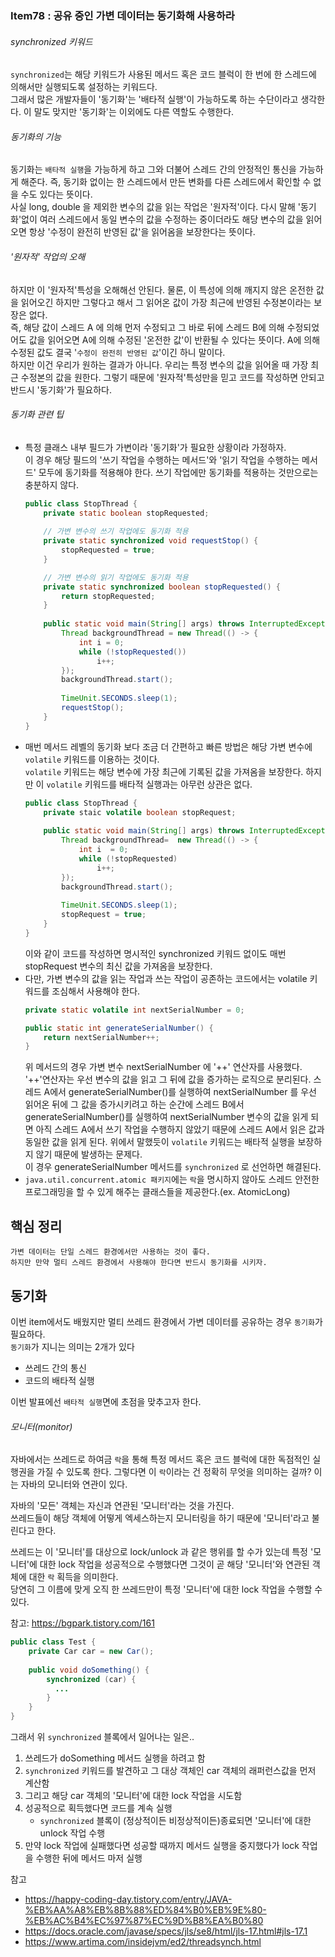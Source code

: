 ### Item78 : 공유 중인 가변 데이터는 동기화해 사용하라

###### synchronized 키워드
`synchronized`는 해당 키워드가 사용된 메서드 혹은 코드 블럭이 한 번에 한 스레드에 의해서만 실행되도록 
설정하는 키워드다.  
그래서 많은 개발자들이 '동기화'는 '배타적 실행'이 가능하도록 하는 수단이라고 생각한다. 이 말도 맞지만 '동기화'는 이외에도
다른 역할도 수행한다.

###### 동기화의 기능
동기화는 `배타적 실행`을 가능하게 하고 그와 더불어 스레드 간의 안정적인 통신을 가능하게 해준다.
즉, 동기화 없이는 한 스레드에서 만든 변화를 다른 스레드에서 확인할 수 없을 수도 있다는 뜻이다.  
사실 long, double 을 제외한 변수의 값을 읽는 작업은 '원자적'이다. 다시 말해 '동기화'없이 여러 스레드에서 
동일 변수의 값을 수정하는 중이더라도 해당 변수의 값을 읽어오면 항상 '수정이 완전히 반영된 값'을 읽어옴을 보장한다는 뜻이다.

###### '원자적' 작업의 오해
하지만 이 '원자적'특성을 오해해선 안된다. 물론, 이 특성에 의해 깨지지 않은 온전한 값을 읽어오긴 하지만 그렇다고 해서 그 읽어온 값이
가장 최근에 반영된 수정본이라는 보장은 없다.   
즉, 해당 값이 스레드 A 에 의해 먼저 수정되고 그 바로 뒤에 스레드 B에 의해 수정되었어도 값을 읽어오면
A에 의해 수정된 '온전한 값'이 반환될 수 있다는 뜻이다. A에 의해 수정된 값도 결국 '`수정이 완전히 반영된 값`'이긴 하니 말이다.  
하지만 이건 우리가 원하는 결과가 아니다. 우리는 특정 변수의 값을 읽어올 때 가장 최근 수정본의 값을 원한다. 그렇기 때문에 '원자적'특성만을 믿고 
코드를 작성하면 안되고 반드시 '동기화'가 필요하다.

###### 동기화 관련 팁
- 특정 클래스 내부 필드가 가변이라 '동기화'가 필요한 상황이라 가정하자.  
이 경우 해당 필드의 '쓰기 작업을 수행하는 메서드'와 '읽기 작업을 수행하는 메서드' 모두에 동기화를 적용해야 한다. 쓰기 작업에만 동기화를 적용하는 것만으로는 
충분하지 않다.
    ```java
    public class StopThread {
        private static boolean stopRequested;
        
        // 가변 변수의 쓰기 작업에도 동기화 적용
        private static synchronized void requestStop() {
            stopRequested = true;
        }
  
        // 가변 변수의 읽기 작업에도 동기화 적용
        private static synchronized boolean stopRequested() {
            return stopRequested;
        }
        
        public static void main(String[] args) throws InterruptedException {
            Thread backgroundThread = new Thread(() -> {
                int i = 0;
                while (!stopRequested())
                    i++;
            });
            backgroundThread.start();
            
            TimeUnit.SECONDS.sleep(1);
            requestStop();
        }
    }
    ```
- 매번 메서드 레벨의 동기화 보다 조금 더 간편하고 빠른 방법은 해당 가변 변수에 `volatile` 키워드를 이용하는 것이다.  
`volatile` 키워드는 해당 변수에 가장 최근에 기록된 값을 가져옴을 보장한다. 하지만 이 `volatile` 키워드를 배타적 실행과는 아무런 상관은 없다.
  ```java
  public class StopThread {
      private staic volatile boolean stopRequest;
      
      public static void main(String[] args) throws InterruptedException {
          Thread backgroundThread=  new Thread(() -> {
              int i  = 0;
              while (!stopRequested)
                  i++;
          });
          backgroundThread.start();
          
          TimeUnit.SECONDS.sleep(1);
          stopRequest = true;
      }
  }
  ```
  이와 같이 코드를 작성하면 명시적인 synchronized 키워드 없이도 매번 stopRequest 변수의 최신 값을 가져옴을 보장한다.
- 다만, 가변 변수의 값을 읽는 작업과 쓰는 작업이 공존하는 코드에서는 volatile 키워드를 조심해서 사용해야 한다.
  ```java
  private static volatile int nextSerialNumber = 0;
  
  public static int generateSerialNumber() {
      return nextSerialNumber++;
  }
  ```
  위 메서드의 경우 가변 변수 nextSerialNumber 에 '++' 연산자를 사용했다.  
  '++'연산자는 우선 변수의 값을 읽고 그 뒤에 값을 증가하는 로직으로 분리된다. 스레드 A에서 generateSerialNumber()를 실행하여 
  nextSerialNumber 를 우선 읽어온 뒤에 그 값을 증가시키려고 하는 순간에 스레드 B에서 generateSerialNumber()를 실행하여 nextSerialNumber 변수의 값을 읽게 되면
  아직 스레드 A에서 쓰기 작업을 수행하지 않았기 때문에 스레드 A에서 읽은 값과 동일한 값을 읽게 된다.
  위에서 말했듯이 `volatile` 키워드는 배타적 실행을 보장하지 않기 때문에 발생하는 문제다.  
  이 경우 generateSerialNumber 메서드를 `synchronized` 로 선언하면 해결된다.
- `java.util.concurrent.atomic 패키지`에는 `락`을 명시하지 않아도 스레드 안전한 프로그래밍을 할 수 있게 해주는 클래스들을 제공한다.(ex. AtomicLong)

## 핵심 정리
    가변 데이터는 단일 스레드 환경에서만 사용하는 것이 좋다. 
    하지만 만약 멀티 스레드 환경에서 사용해야 한다면 반드시 동기화를 시키자.  


## 동기화
이번 item에서도 배웠지만 멀티 쓰레드 환경에서 가변 데이터를 공유하는 경우
`동기화`가 필요하다.   
`동기화`가 지니는 의미는 2개가 있다
- 쓰레드 간의 통신
- 코드의 배타적 실행

이번 발표에선 `배타적 실행`면에 초점을 맞추고자 한다.

###### 모니터(monitor)
자바에서는 쓰레드로 하여금 `락`을 통해 특정 메서드 혹은 코드 블럭에 대한 독점적인
실행권을 가질 수 있도록 한다.
그렇다면 이 `락`이라는 건 정확히 무엇을 의미하는 걸까? 
이는 자바의 모니터와 연관이 있다.

자바의 '모든' 객체는 자신과 연관된 '모니터'라는 것을 가진다.  
쓰레드들이 해당 객체에 어떻게 엑세스하는지 모니터링을 하기 때문에 '모니터'라고 불린다고 한다. 

쓰레드는 이 '모니터'를 대상으로 lock/unlock 과 같은 행위를 할 수가 있는데 특정 '모니터'에 대한
lock 작업을 성공적으로 수행했다면 그것이 곧 해당 '모니터'와 연관된 객체에 대한 `락` 획득을 의미한다.  
당연히 그 이름에 맞게 오직 한 쓰레드만이 특정 '모니터'에 대한 lock 작업을 수행할 수 있다.

참고: https://bgpark.tistory.com/161

```java
public class Test {
    private Car car = new Car();
	
    public void doSomething() {
        synchronized (car) {
          ...
        }
    }
}
```
그래서 위 `synchronized` 블록에서 일어나는 일은..
1. 쓰레드가 doSomething 메서드 실행을 하려고 함
2. `synchronized` 키워드를 발견하고 그 대상 객체인 car 객체의 래퍼런스값을 먼저 계산함
3. 그리고 해당 car 객체의 '모니터'에 대한 lock 작업을 시도함
4. 성공적으로 획득했다면 코드를 계속 실행 
   - `synchronized` 블록이 (정상적이든 비정상적이든)종료되면 '모니터'에 대한 unlock 작업 수행 
5. 만약 lock 작업에 실패했다면 성공할 때까지 메서드 실행을 중지했다가 lock 작업을 수행한 뒤에 메서드 마저 실행 

참고
- https://happy-coding-day.tistory.com/entry/JAVA-%EB%AA%A8%EB%8B%88%ED%84%B0%EB%9E%80-%EB%AC%B4%EC%97%87%EC%9D%B8%EA%B0%80
- https://docs.oracle.com/javase/specs/jls/se8/html/jls-17.html#jls-17.1
- https://www.artima.com/insidejvm/ed2/threadsynch.html